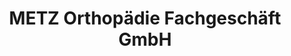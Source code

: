 ---
title: "METZ Orthopädie Fachgeschäft GmbH"
url: /frankfurt-am-main/metz-orthopaedie-fachgeschaeft-gmbh/
shop: Sanitätshaus
---